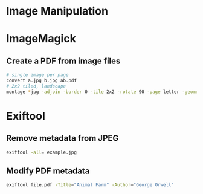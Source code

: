 # Image Manipulation

# ImageMagick

## Create a PDF from image files

```bash
# single image per page
convert a.jpg b.jpg ab.pdf
# 2x2 tiled, landscape
montage *jpg -adjoin -border 0 -tile 2x2 -rotate 90 -page letter -geometry +2+2 example.pdf
```
# Exiftool

## Remove metadata from JPEG

```bash
exiftool -all= example.jpg
```

## Modify PDF metadata

```bash
exiftool file.pdf -Title="Animal Farm" -Author="George Orwell"
```
